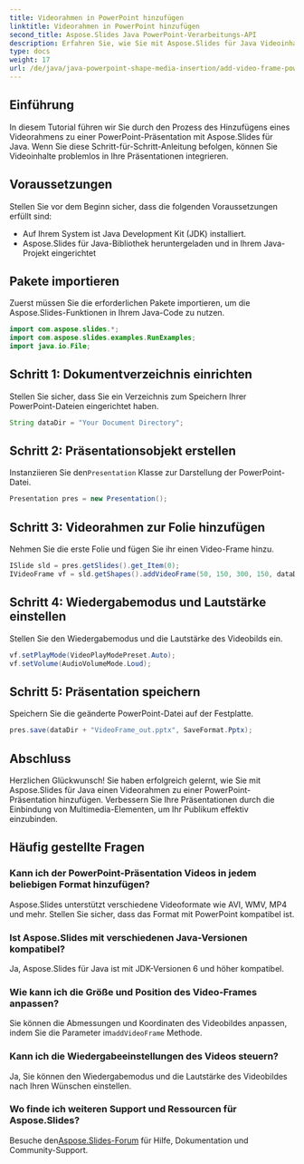 ```yaml
---
title: Videorahmen in PowerPoint hinzufügen
linktitle: Videorahmen in PowerPoint hinzufügen
second_title: Aspose.Slides Java PowerPoint-Verarbeitungs-API
description: Erfahren Sie, wie Sie mit Aspose.Slides für Java Videoinhalte nahtlos in PowerPoint-Präsentationen integrieren. Ihre Folien mit Multimedia-Elementen, um Ihr Publikum zu fesseln.
type: docs
weight: 17
url: /de/java/java-powerpoint-shape-media-insertion/add-video-frame-powerpoint/
---
```

## Einführung
In diesem Tutorial führen wir Sie durch den Prozess des Hinzufügens eines Videorahmens zu einer PowerPoint-Präsentation mit Aspose.Slides für Java. Wenn Sie diese Schritt-für-Schritt-Anleitung befolgen, können Sie Videoinhalte problemlos in Ihre Präsentationen integrieren.
## Voraussetzungen
Stellen Sie vor dem Beginn sicher, dass die folgenden Voraussetzungen erfüllt sind:
- Auf Ihrem System ist Java Development Kit (JDK) installiert.
- Aspose.Slides für Java-Bibliothek heruntergeladen und in Ihrem Java-Projekt eingerichtet
## Pakete importieren
Zuerst müssen Sie die erforderlichen Pakete importieren, um die Aspose.Slides-Funktionen in Ihrem Java-Code zu nutzen. 
```java
import com.aspose.slides.*;
import com.aspose.slides.examples.RunExamples;
import java.io.File;
```
## Schritt 1: Dokumentverzeichnis einrichten
Stellen Sie sicher, dass Sie ein Verzeichnis zum Speichern Ihrer PowerPoint-Dateien eingerichtet haben.
```java
String dataDir = "Your Document Directory";
```
## Schritt 2: Präsentationsobjekt erstellen
 Instanziieren Sie den`Presentation` Klasse zur Darstellung der PowerPoint-Datei.
```java
Presentation pres = new Presentation();
```
## Schritt 3: Videorahmen zur Folie hinzufügen
Nehmen Sie die erste Folie und fügen Sie ihr einen Video-Frame hinzu.
```java
ISlide sld = pres.getSlides().get_Item(0);
IVideoFrame vf = sld.getShapes().addVideoFrame(50, 150, 300, 150, dataDir + "video1.avi");
```
## Schritt 4: Wiedergabemodus und Lautstärke einstellen
Stellen Sie den Wiedergabemodus und die Lautstärke des Videobilds ein.
```java
vf.setPlayMode(VideoPlayModePreset.Auto);
vf.setVolume(AudioVolumeMode.Loud);
```
## Schritt 5: Präsentation speichern
Speichern Sie die geänderte PowerPoint-Datei auf der Festplatte.
```java
pres.save(dataDir + "VideoFrame_out.pptx", SaveFormat.Pptx);
```
## Abschluss
Herzlichen Glückwunsch! Sie haben erfolgreich gelernt, wie Sie mit Aspose.Slides für Java einen Videorahmen zu einer PowerPoint-Präsentation hinzufügen. Verbessern Sie Ihre Präsentationen durch die Einbindung von Multimedia-Elementen, um Ihr Publikum effektiv einzubinden.
## Häufig gestellte Fragen
### Kann ich der PowerPoint-Präsentation Videos in jedem beliebigen Format hinzufügen?
Aspose.Slides unterstützt verschiedene Videoformate wie AVI, WMV, MP4 und mehr. Stellen Sie sicher, dass das Format mit PowerPoint kompatibel ist.
### Ist Aspose.Slides mit verschiedenen Java-Versionen kompatibel?
Ja, Aspose.Slides für Java ist mit JDK-Versionen 6 und höher kompatibel.
### Wie kann ich die Größe und Position des Video-Frames anpassen?
 Sie können die Abmessungen und Koordinaten des Videobildes anpassen, indem Sie die Parameter im`addVideoFrame` Methode.
### Kann ich die Wiedergabeeinstellungen des Videos steuern?
Ja, Sie können den Wiedergabemodus und die Lautstärke des Videobildes nach Ihren Wünschen einstellen.
### Wo finde ich weiteren Support und Ressourcen für Aspose.Slides?
 Besuche den[Aspose.Slides-Forum](https://forum.aspose.com/c/slides/11) für Hilfe, Dokumentation und Community-Support.